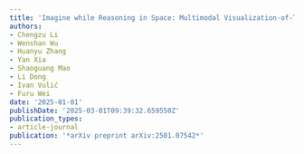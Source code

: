 ```yaml
---
title: 'Imagine while Reasoning in Space: Multimodal Visualization-of-Thought'
authors:
- Chengzu Li
- Wenshan Wu
- Huanyu Zhang
- Yan Xia
- Shaoguang Mao
- Li Dong
- Ivan Vulić
- Furu Wei
date: '2025-01-01'
publishDate: '2025-03-01T09:39:32.659550Z'
publication_types:
- article-journal
publication: '*arXiv preprint arXiv:2501.07542*'
---
```

